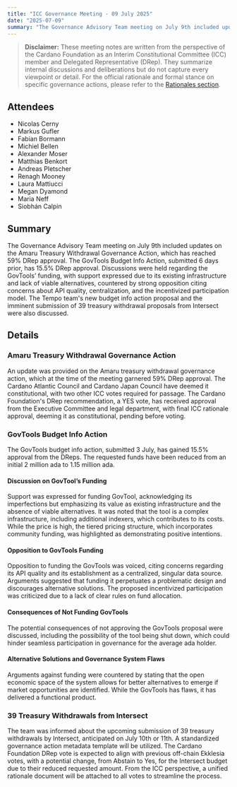 ```yaml
---
title: "ICC Governance Meeting - 09 July 2025"
date: "2025-07-09"
summary: "The Governance Advisory Team meeting on July 9th included updates on the Amaru Treasury Withdrawal Governance Action, which has reached 59% DRep approval. The GovTools Budget Info Action, submitted 6 days prior, has 15.5% DRep approval. Discussions were held regarding the GovTools’ funding, with support expressed due to its existing infrastructure and lack of viable alternatives, countered by strong opposition citing concerns about API quality, centralization, and the incentivized participation model. The Tempo team's new budget info action proposal and the imminent submission of 39 treasury withdrawal proposals from Intersect were also discussed."
---
```


> **Disclaimer:** These meeting notes are written from the perspective of the Cardano Foundation as an Interim Constitutional Committee (ICC) member and Delegated Representative (DRep). They summarize internal discussions and deliberations but do not capture every viewpoint or detail. For the official rationale and formal stance on specific governance actions, please refer to the [Rationales section](../Rationales/README.md).

## Attendees  

- Nicolas Cerny  
- Markus Gufler
- Fabian Bormann
- Michiel Bellen
- Alexander Moser  
- Matthias Benkort 
- Andreas Pletscher 
- Renagh Mooney  
- Laura Mattiucci  
- Megan Dyamond
- Maria Neff
- Siobhán Calpin  

## Summary  

The Governance Advisory Team meeting on July 9th included updates on the Amaru Treasury Withdrawal Governance Action, which has reached 59% DRep approval. The GovTools Budget Info Action, submitted 6 days prior, has 15.5% DRep approval. Discussions were held regarding the GovTools’ funding, with support expressed due to its existing infrastructure and lack of viable alternatives, countered by strong opposition citing concerns about API quality, centralization, and the incentivized participation model. The Tempo team's new budget info action proposal and the imminent submission of 39 treasury withdrawal proposals from Intersect were also discussed.

## Details  

### Amaru Treasury Withdrawal Governance Action

An update was provided on the Amaru treasury withdrawal governance action, which at the time of the meeting garnered 59% DRep approval. The Cardano Atlantic Council and Cardano Japan Council have deemed it constitutional, with two other ICC votes required for passage. The Cardano Foundation's DRep recommendation, a YES vote, has received approval from the Executive Committee and legal department, with final ICC rationale approval, deeming it as constitutional, pending before voting.

### GovTools Budget Info Action

The GovTools budget info action, submitted 3 July, has gained 15.5% approval from the DReps. The requested funds have been reduced from an initial 2 million ada to 1.15 million ada. 

#### Discussion on GovTool’s Funding

Support was expressed for funding GovTool, acknowledging its imperfections but emphasizing its value as existing infrastructure and the absence of viable alternatives. It was noted that the tool is a complex infrastructure, including additional indexers, which contributes to its costs. While the price is high, the tiered pricing structure, which incorporates community funding, was highlighted as demonstrating positive intentions.

#### Opposition to GovTools Funding

Opposition to funding the GovTools was voiced, citing concerns regarding its API quality and its establishment as a centralized, singular data source. Arguments suggested that funding it perpetuates a problematic design and discourages alternative solutions. The proposed incentivized participation was criticized due to a lack of clear rules on fund allocation.

#### Consequences of Not Funding GovTools

The potential consequences of not approving the GovTools proposal were discussed, including the possibility of the tool being shut down, which could hinder seamless participation in governance for the average ada holder. 

#### Alternative Solutions and Governance System Flaws

Arguments against funding were countered by stating that the open economic space of the system allows for better alternatives to emerge if market opportunities are identified. While the GovTools has flaws, it has delivered a functional product. 

### 39 Treasury Withdrawals from Intersect

The team was informed about the upcoming submission of 39 treasury withdrawals by Intersect, anticipated on July 10th or 11th. A standardized governance action metadata template will be utilized. The Cardano Foundation DRep vote is expected to align with previous off-chain Ekklesia votes, with a potential change, from Abstain to Yes, for the Intersect budget due to their reduced requested amount. From the ICC perspective, a unified rationale document will be attached to all votes to streamline the process.